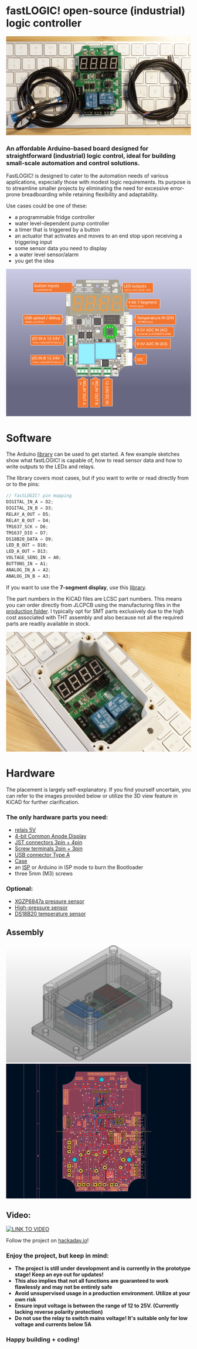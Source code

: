 # fastLOGIC! open-source (industrial) logic controller
<img alt="banner image" src="/img/top_photo_sensors.jpg">

### An affordable Arduino-based board designed for straightforward (industrial) logic control, ideal for building small-scale automation and control solutions.
FastLOGIC! is designed to cater to the automation needs of various applications, especially those with modest logic requirements. Its purpose is to streamline smaller projects by eliminating the need for excessive error-prone breadboarding while retaining flexibility and adaptability.


Use cases could be one of these: 
- a programmable fridge controller
- water level-dependent pump controller
- a timer that is triggered by a button
- an actuator that activates and moves to an end stop upon receiving a triggering input
- some sensor data you need to display
- a water level sensor/alarm
- you get the idea

<img alt="description image" src="/img/description.jpg">


# Software

The Arduino [library](https://github.com/Neumi/fastLOGIC/tree/main/software/library/fastLOGIC) can be used to get started. A few example sketches show what fastLOGIC! is capable of, how to read sensor data and how to write outputs to the LEDs and relays.

The library covers most cases, but if you want to write or read directly from or to the pins:
```cpp
// fastLOGIC! pin mapping
DIGITAL_IN_A = D2;
DIGITAL_IN_B = D3;
RELAY_A_OUT = D5;
RELAY_B_OUT = D4;
TM1637_SCK = D6;
TM1637_DIO = D7;
DS18B20_DATA = D9;
LED_B_OUT = D10;
LED_A_OUT = D13;
VOLTAGE_SENS_IN = A0;
BUTTONS_IN = A1;
ANALOG_IN_A = A2;
ANALOG_IN_B = A3;
```

If you want to use the **7-segment display**, use this [library](https://github.com/avishorp/TM1637).

The part numbers in the KiCAD files are LCSC part numbers. This means you can order directly from JLCPCB using the manufacturing files in the [production folder](https://github.com/Neumi/fastLOGIC/tree/main/hardware/version001/fastLOGIC/production).
I typically opt for SMT parts exclusively due to the high cost associated with THT assembly and also because not all the required parts are readily available in stock.

<img alt="perspective photo" src="/img/perspective_photo.jpg">

# Hardware
The placement is largely self-explanatory. If you find yourself uncertain, you can refer to the images provided below or utilize the 3D view feature in KiCAD for further clarification.

###  The only hardware parts you need:
- [relais 5V](https://de.aliexpress.com/item/1005006065653383.html)
- [4-bit Common Anode Display](https://de.aliexpress.com/item/1005006101748128.html)
- [JST connectors 3pin + 4pin](https://de.aliexpress.com/item/4000120545240.html)
- [Screw terminals 2pin + 3pin](https://de.aliexpress.com/item/1005005194957825.html)
- [USB connector Type A](https://de.aliexpress.com/item/1005004679855929.html)
- [Case](https://de.aliexpress.com/item/32760647473.html)
- an [ISP](https://de.aliexpress.com/item/1005006164091737.html) or Arduino in ISP mode to burn the Bootloader
- three 5mm (M3) screws

  
### Optional:
- [XGZP6847a pressure sensor](https://de.aliexpress.com/item/1005003768236942.html)
- [High-pressure sensor](https://de.aliexpress.com/item/1005005510454084.html)
- [DS18B20 temperature sensor](https://de.aliexpress.com/item/1005005973956237.html)


## Assembly
<img alt="assembly case 3D" src="/img/assembly.png">

<img alt="layout screenshot" src="/img/layout001.png">

## Video:
[![LINK TO VIDEO](https://img.youtube.com/vi/e4RQ7bSTlrE/0.jpg)](https://www.youtube.com/watch?v=e4RQ7bSTlrE)

Follow the project on [hackaday.io](https://hackaday.io/project/194762-fastlogic-open-source-industrial-logic-control)!

### Enjoy the project, but keep in mind:
* **The project is still under development and is currently in the prototype stage! Keep an eye out for updates!**
* **This also implies that not all functions are guaranteed to work flawlessly and may not be entirely safe**
* **Avoid unsupervised usage in a production environment. Utilize at your own risk**
* **Ensure input voltage is between the range of 12 to 25V. (Currently lacking reverse polarity protection)**
* **Do not use the relay to switch mains voltage! It's suitable only for low voltage and currents below 5A**




  
### Happy building + coding!
